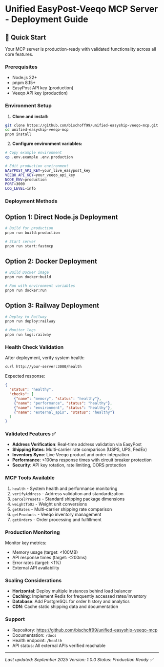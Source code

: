 # Unified EasyPost-Veeqo MCP Server - Deployment Guide

## 🚀 Quick Start

Your MCP server is production-ready with validated functionality across all core features.

### Prerequisites

- Node.js 22+
- pnpm 8.15+
- EasyPost API key (production)
- Veeqo API key (production)

### Environment Setup

1. **Clone and install:**
```bash
git clone https://github.com/bischoff99/unified-easyship-veeqo-mcp.git
cd unified-easyship-veeqo-mcp
pnpm install
```

2. **Configure environment variables:**
```bash
# Copy example environment
cp .env.example .env.production

# Edit production environment
EASYPOST_API_KEY=your_live_easypost_key
VEEQO_API_KEY=your_veeqo_api_key
NODE_ENV=production
PORT=3000
LOG_LEVEL=info
```

### Deployment Methods

## Option 1: Direct Node.js Deployment

```bash
# Build for production
pnpm run build:production

# Start server
pnpm run start:fastmcp
```

## Option 2: Docker Deployment

```bash
# Build Docker image
pnpm run docker:build

# Run with environment variables
pnpm run docker:run
```

## Option 3: Railway Deployment

```bash
# Deploy to Railway
pnpm run deploy:railway

# Monitor logs
pnpm run logs:railway
```

### Health Check Validation

After deployment, verify system health:

```bash
curl http://your-server:3000/health
```

Expected response:
```json
{
  "status": "healthy",
  "checks": [
    {"name": "memory", "status": "healthy"},
    {"name": "performance", "status": "healthy"},
    {"name": "environment", "status": "healthy"},
    {"name": "external_apis", "status": "healthy"}
  ]
}
```

### Validated Features ✅

- **Address Verification**: Real-time address validation via EasyPost
- **Shipping Rates**: Multi-carrier rate comparison (USPS, UPS, FedEx)
- **Inventory Sync**: Live Veeqo product and order integration
- **Performance**: <100ms response times with circuit breaker protection
- **Security**: API key rotation, rate limiting, CORS protection

### MCP Tools Available

1. `health` - System health and performance monitoring
2. `verifyAddress` - Address validation and standardization
3. `parcelPresets` - Standard shipping package dimensions
4. `weightToOz` - Weight unit conversions
5. `getRates` - Multi-carrier shipping rate comparison
6. `getProducts` - Veeqo inventory management
7. `getOrders` - Order processing and fulfillment

### Production Monitoring

Monitor key metrics:
- Memory usage (target: <100MB)
- API response times (target: <200ms)
- Error rates (target: <1%)
- External API availability

### Scaling Considerations

- **Horizontal**: Deploy multiple instances behind load balancer
- **Caching**: Implement Redis for frequently accessed rates/inventory
- **Database**: Add PostgreSQL for order history and analytics
- **CDN**: Cache static shipping data and documentation

### Support

- Repository: https://github.com/bischoff99/unified-easyship-veeqo-mcp
- Documentation: `/docs`
- Health endpoint: `/health`
- API status: All external APIs verified reachable

---

*Last updated: September 2025*
*Version: 1.0.0*
*Status: Production Ready ✅*